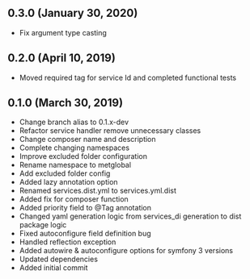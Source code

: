 ## 0.3.0 (January 30, 2020)
  - Fix argument type casting

## 0.2.0 (April 10, 2019)
  - Moved required tag for service Id and completed functional tests

## 0.1.0 (March 30, 2019)
  - Change branch alias to 0.1.x-dev
  - Refactor service handler remove unnecessary classes
  - Change composer name and description
  - Complete changing namespaces
  - Improve excluded folder configuration
  - Rename namespace to metglobal
  - Add excluded folder config
  - Added lazy annotation option
  - Renamed services.dist.yml to services.yml.dist
  - Added fix for composer function
  - Added priority field to @Tag annotation
  - Changed yaml generation logic from services_di generation to dist package logic
  - Fixed autoconfigure field definition bug
  - Handled reflection exception
  - Added autowire & autoconfigure options for symfony 3 versions
  - Updated dependencies
  - Added initial commit

